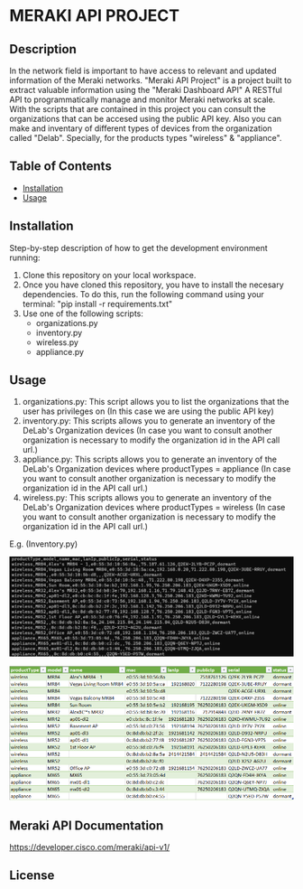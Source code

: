 # MERAKI API PROJECT

## Description

In the network field is important to have access to relevant and updated information of the Meraki networks.
"Meraki API Project" is a project built to extract valuable information using the "Meraki Dashboard API"
A RESTful API to programmatically manage and monitor Meraki networks at scale. With the scripts that are
contained in this project you can consult the organizations that can be accesed using the public API key.
Also you can make and inventary of different types of devices from the organization called "Delab". 
Specially, for the products types "wireless" & "appliance".

## Table of Contents

- [Installation](#installation)
- [Usage](#usage)

## Installation

Step-by-step description of how to get the development environment running:
1. Clone this repository on your local workspace.
2. Once you have cloned this repository, you have to install the necesary dependencies.
To do this, run the following command using your terminal:
            "pip install -r requirements.txt"
3. Use one of the following scripts:
    - organizations.py
    - inventory.py
    - wireless.py
    - appliance.py

## Usage

1. organizations.py: This script allows you to list the organizations that the user has privileges on (In this case we are using the public API key)
2. inventory.py: This scripts allows you to generate an inventory of the DeLab's Organization devices (In case you want to consult another organization is necessary to modify the organization id in the API call url.)
3. appliance.py: This scripts allows you to generate an inventory of the DeLab's Organization devices where productTypes = appliance (In case you want to consult another organization is necessary to modify the organization id in the API call url.)
4. wireless.py: This scripts allows you to generate an inventory of the DeLab's Organization devices where productTypes = wireless (In case you want to consult another organization is necessary to modify the organization id in the API call url.)


E.g. (Inventory.py)

<p align="center">
  <img alt="inventorycsv" src="https://github.com/wgabriel14/Meraki_API_Project/blob/main/assets/images/inventorycsv.PNG">
</p>

<p align="center">
  <img alt="inventorycsv in excel" src="https://github.com/wgabriel14/Meraki_API_Project/blob/main/assets/images/inventorycsvexcel.PNG">
</p>


## Meraki API Documentation

https://developer.cisco.com/meraki/api-v1/

## License




